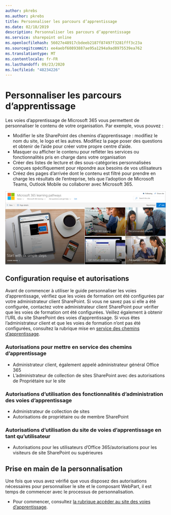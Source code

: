 ```yaml
---
author: pkrebs
ms.author: pkrebs
title: Personnaliser les parcours d’apprentissage
ms.date: 02/18/2019
description: Personnaliser les parcours d’apprentissage
ms.service: sharepoint online
ms.openlocfilehash: 56027e48917cbdeeb2187f87497f3281fff3c23a
ms.sourcegitcommit: ee4aebf60893887ae95a1294a9ad8975539ea762
ms.translationtype: MT
ms.contentlocale: fr-FR
ms.lasthandoff: 09/23/2020
ms.locfileid: "48234226"
---
```

# <a name="customize-learning-pathways"></a>Personnaliser les parcours d’apprentissage

Les voies d’apprentissage de Microsoft 365 vous permettent de personnaliser le contenu de votre organisation. Par exemple, vous pouvez :  
- Modifier le site SharePoint des chemins d’apprentissage : modifiez le nom du site, le logo et les autres. Modifiez la page poser des questions et obtenir de l’aide pour créer votre propre centre d’aide. 
- Masquer ou afficher le contenu pour refléter les services ou fonctionnalités pris en charge dans votre organisation 
- Créer des listes de lecture et des sous-catégories personnalisées conçues spécifiquement pour répondre aux besoins de vos utilisateurs
- Créez des pages d’arrivée dont le contenu est filtré pour prendre en charge les résultats de l’entreprise, tels que l’adoption de Microsoft Teams, Outlook Mobile ou collaborer avec Microsoft 365.

![cg-introducing.png](media/cg-introducing.png)

## <a name="requirements-and-permissions"></a>Configuration requise et autorisations

Avant de commencer à utiliser le guide personnaliser les voies d’apprentissage, vérifiez que les voies de formation ont été configurées par votre administrateur client SharePoint. Si vous ne savez pas si elle a été configurée, contactez votre administrateur client SharePoint pour vérifier que les voies de formation ont été configurées. Veillez également à obtenir l’URL du site SharePoint des voies d’apprentissage. Si vous êtes l’administrateur client et que les voies de formation n’ont pas été configurées, consultez la rubrique mise en [service des chemins d’apprentissage](custom_provision.md). 

### <a name="permissions-to-provision-learning-pathways"></a>Autorisations pour mettre en service des chemins d’apprentissage

- Administrateur client, également appelé administrateur général Office 365
- L’administrateur de collection de sites SharePoint avec des autorisations de Propriétaire sur le site

### <a name="permissions-to-use-learning-pathways-administration-features"></a>Autorisations d’utilisation des fonctionnalités d’administration des voies d’apprentissage

- Administrateur de collection de sites
- Autorisations de propriétaire ou de membre SharePoint

### <a name="permissions-to-use-the-learning-pathways-site-as-a-user"></a>Autorisations d’utilisation du site de voies d’apprentissage en tant qu’utilisateur

- Autorisations pour les utilisateurs d’Office 365/autorisations pour les visiteurs de site SharePoint ou supérieures

## <a name="get-started-with-customization"></a>Prise en main de la personnalisation
Une fois que vous avez vérifié que vous disposez des autorisations nécessaires pour personnaliser le site et le composant WebPart, il est temps de commencer avec le processus de personnalisation. 

- Pour commencer, consultez [la rubrique accéder au site des voies d’apprentissage](custom_goto.md).